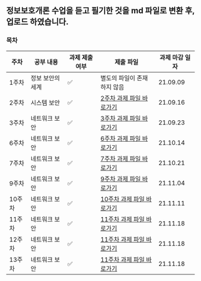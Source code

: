 ## 정보보호개론 수업을 듣고 필기한 것을 md 파일로 변환 후, 업로드 하였습니다.
### 목차
| 주차 | 공부 내용 | 과제 제출 여부 | 제출 파일| 과제 마감 일자 |
|----|----|----|----|----|
| 1주차| 정보 보안의 세계 |  ✅ | 별도의 파일이 존재하지 않음  |21.09.09|
| 2주차 | 시스템 보안  |  ✅  | [2주차 과제 파일 바로가기](https://github.com/yujiah-github/learning-introduction-to-information-security/blob/main/2ndweek/chapter2.md)  |21.09.16| 
| 3주차| 네트워크 보안  |  ✅   | [3주차 과제 파일 바로가기](https://github.com/yujiah-github/learning-introduction-to-information-security/blob/main/3rdweek/chapter3.md)   |21.09.23|
| 6주차| 네트워크 보안  |  ✅   | [6주차 과제 파일 바로가기](https://github.com/yujiah-github/learning-introduction-to-information-security/blob/main/6thweek/chapter4.md)   |21.10.14|
| 7주차| 네트워크 보안  |  ✅   | [7주차 과제 파일 바로가기](https://github.com/yujiah-github/learning-introduction-to-information-security/blob/main/3rdweek/3rdweek.md)   |21.10.21|
| 9주차| 네트워크 보안  |  ✅   | [9주차 과제 파일 바로가기](https://github.com/yujiah-github/learning-introduction-to-information-security/blob/main/9thweek/chapter6.md)  |21.11.04|
| 10주차| 네트워크 보안  |  ✅  | [10주차 과제 파일 바로가기](https://github.com/yujiah-github/learning-introduction-to-information-security/blob/main/10thweek/chapter7.md)   |21.11.11|
| 11주차| 네트워크 보안  |  ✅   | [11주차 과제 파일 바로가기](https://github.com/yujiah-github/learning-introduction-to-information-security/blob/main/11thweek/chapter8.md) |21.11.18|
| 12주차| 네트워크 보안  |  ✅   | [11주차 과제 파일 바로가기](https://github.com/yujiah-github/learning-introduction-to-information-security/blob/main/11thweek/chapter8.md) |21.11.18|
| 13주차| 네트워크 보안  |  ✅   | [11주차 과제 파일 바로가기](https://github.com/yujiah-github/learning-introduction-to-information-security/blob/main/11thweek/chapter8.md) |21.11.18|